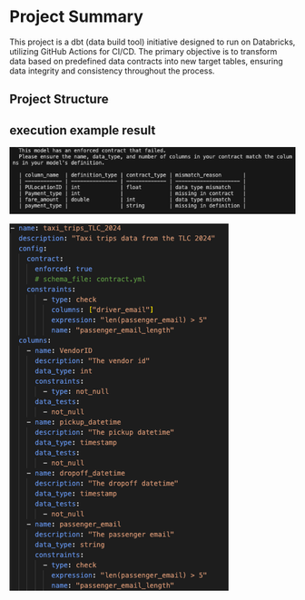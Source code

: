 # Project Summary

This project is a dbt (data build tool) initiative designed to run on Databricks, utilizing GitHub Actions for CI/CD. The primary objective is to transform data based on predefined data contracts into new target tables, ensuring data integrity and consistency throughout the process.


## Project Structure

## execution example result
![res](images/res.png)

![data contract model](images/model.png)

